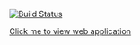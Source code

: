 [![Build Status](https://travis-ci.org/WNortier/shoe-catalogue-api.svg?branch=master)](https://travis-ci.org/WNortier/shoe-catalogue-api)


[Click me to view web application](https://shoecatalogue-api.herokuapp.com/client.html)
 